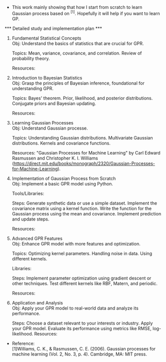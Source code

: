 - This work mainly showing that how I start from scratch to learn Gaussian process based on <sup>[1]</sup>. Hopefully it will help if you want to learn GP.

*** Detailed study and implementation plan ***

1. Fundamental Statistical Concepts<br>
   Obj: Understand the basics of statistics that are crucial for GPR.
   
   Topics:
	Mean, variance, covariance, and correlation.
   	Review of probability theory.
	
   Resources:
   
2. Introduction to Bayesian Statistics<br>
   Obj: Grasp the principles of Bayesian inference, foundational for understanding GPR.
   
   Topics:
	Bayes' theorem.
   	Prior, likelihood, and posterior distributions.
   	Conjugate priors and Bayesian updating.
	
   Resources:
   
3. Learning Gaussian Processes<br>
   Obj: Understand Gaussian processe.
   
   Topics:
	Understanding Gaussian distributions.
   	Multivariate Gaussian distributions.
   	Kernels and covariance functions.
	
   Resources: "Gaussian Processes for Machine Learning" by Carl Edward Rasmussen and Christopher K. I. Williams (https://direct.mit.edu/books/monograph/2320/Gaussian-Processes-for-Machine-Learning).
   
4. Implementation of Gaussian Process from Scratch<br>
   Obj: Implement a basic GPR model using Python.
   
   Tools/Libraries:
   
   Steps:
	Generate synthetic data or use a simple dataset.
   	Implement the covariance matrix using a kernel function.
  	Write the function for the Gaussian process using the mean and covariance.
   	Implement prediction and update steps.
	
   Resources:
   
5. Advanced GPR Features<br>
   Obj: Enhance GPR model with more features and optimization.
   
   Topics:
	Optimizing kernel parameters.
   	Handling noise in data.
   	Using different kernels.
	
   Libraries:
   
   Steps:
	Implement parameter optimization using gradient descent or other techniques.
   	Test different kernels like RBF, Matern, and periodic.
	
   Resources:
   
6. Application and Analysis<br>
   Obj: Apply your GPR model to real-world data and analyze its performance.
   
   Steps:
	Choose a dataset relevant to your interests or industry.
   	Apply your GPR model.
   	Evaluate its performance using metrics like RMSE, log-likelihood.
   Resources:


- Reference:<br>
[1]Williams, C. K., & Rasmussen, C. E. (2006). Gaussian processes for machine learning (Vol. 2, No. 3, p. 4). Cambridge, MA: MIT press.
